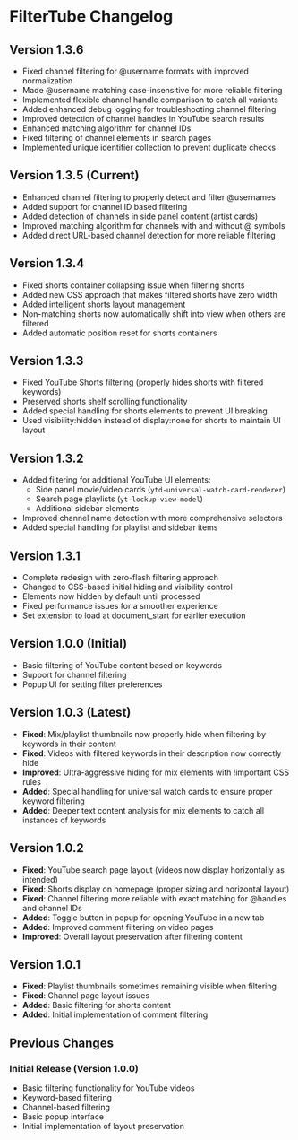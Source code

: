 # FilterTube Changelog

## Version 1.3.6
- Fixed channel filtering for @username formats with improved normalization
- Made @username matching case-insensitive for more reliable filtering
- Implemented flexible channel handle comparison to catch all variants
- Added enhanced debug logging for troubleshooting channel filtering
- Improved detection of channel handles in YouTube search results 
- Enhanced matching algorithm for channel IDs
- Fixed filtering of channel elements in search pages
- Implemented unique identifier collection to prevent duplicate checks

## Version 1.3.5 (Current)
- Enhanced channel filtering to properly detect and filter @usernames
- Added support for channel ID based filtering
- Added detection of channels in side panel content (artist cards)
- Improved matching algorithm for channels with and without @ symbols
- Added direct URL-based channel detection for more reliable filtering

## Version 1.3.4
- Fixed shorts container collapsing issue when filtering shorts
- Added new CSS approach that makes filtered shorts have zero width
- Added intelligent shorts layout management
- Non-matching shorts now automatically shift into view when others are filtered
- Added automatic position reset for shorts containers

## Version 1.3.3
- Fixed YouTube Shorts filtering (properly hides shorts with filtered keywords)
- Preserved shorts shelf scrolling functionality 
- Added special handling for shorts elements to prevent UI breaking
- Used visibility:hidden instead of display:none for shorts to maintain UI layout

## Version 1.3.2
- Added filtering for additional YouTube UI elements:
  - Side panel movie/video cards (`ytd-universal-watch-card-renderer`)
  - Search page playlists (`yt-lockup-view-model`)
  - Additional sidebar elements
- Improved channel name detection with more comprehensive selectors
- Added special handling for playlist and sidebar items

## Version 1.3.1
- Complete redesign with zero-flash filtering approach
- Changed to CSS-based initial hiding and visibility control
- Elements now hidden by default until processed
- Fixed performance issues for a smoother experience
- Set extension to load at document_start for earlier execution

## Version 1.0.0 (Initial)
- Basic filtering of YouTube content based on keywords
- Support for channel filtering
- Popup UI for setting filter preferences

## Version 1.0.3 (Latest)
- **Fixed**: Mix/playlist thumbnails now properly hide when filtering by keywords in their content
- **Fixed**: Videos with filtered keywords in their description now correctly hide
- **Improved**: Ultra-aggressive hiding for mix elements with !important CSS rules
- **Added**: Special handling for universal watch cards to ensure proper keyword filtering
- **Added**: Deeper text content analysis for mix elements to catch all instances of keywords

## Version 1.0.2
- **Fixed**: YouTube search page layout (videos now display horizontally as intended)
- **Fixed**: Shorts display on homepage (proper sizing and horizontal layout)
- **Fixed**: Channel filtering more reliable with exact matching for @handles and channel IDs
- **Added**: Toggle button in popup for opening YouTube in a new tab
- **Added**: Improved comment filtering on video pages
- **Improved**: Overall layout preservation after filtering content

## Version 1.0.1
- **Fixed**: Playlist thumbnails sometimes remaining visible when filtering
- **Fixed**: Channel page layout issues
- **Added**: Basic filtering for shorts content
- **Added**: Initial implementation of comment filtering

## Previous Changes

### Initial Release (Version 1.0.0)
- Basic filtering functionality for YouTube videos
- Keyword-based filtering
- Channel-based filtering
- Basic popup interface
- Initial implementation of layout preservation 